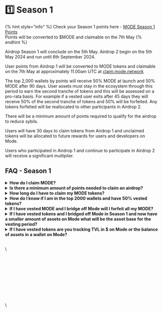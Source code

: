 # 1️⃣ Season 1

{% hint style="info" %}
Check your Season 1 points here - [MODE Season 1 Points](https://docs.google.com/spreadsheets/d/1zW1j6KTjx-hP9MhXlfS8xg46Ul8QzywcEf4S8u-ktfg)\
Points will be converted to $MODE and claimable on the 7th May
{% endhint %}

Airdrop Season 1 will conclude on the 5th May. Airdrop 2 begin on the 5th May 2024 and run until 6th September 2024.&#x20;

User points from Airdrop 1 will be converted to MODE tokens and claimable on the 7th May at approximately 11.00am UTC at [claim.mode.network](https://claim.mode.network/)

The top 2,000 wallets by points will receive 50% MODE at launch and 50% MODE after 90 days. User assets must stay in the ecosystem through this period to earn the second tranche of tokens and this will be assessed on a pro-rata basis. For example if a vested user exits after 45 days they will receive 50% of the second tranche of tokens and 50% will be forfeited. Any tokens forfeited will be reallocated to other participants in Airdrop 2.

There will be a minimum amount of points required to qualify for the airdrop to reduce sybils.

Users will have 30 days to claim tokens from Airdrop 1 and unclaimed tokens will be allocated to future rewards for users and developers on Mode.

Users who participated in Airdrop 1 and continue to participate in Airdrop 2 will receive a significant multiplier.

## FAQ - Season 1

<details>

<summary><strong>How do I claim MODE?</strong></summary>

You will be able to claim MODE from [claim.mode.network](https://claim.mode.network/) on the 7th May. Exact times will be shared closer to the launch date.

_Please be vigilant and do not click on any links from 3rd parties. The official link will be posted on the Mode Dashboard._

</details>

<details>

<summary><strong>Is there a minimum amount of points needed to claim an airdrop?</strong> </summary>

The minimum points needed to qualify is 250 points

Any user that had pre-check points but did not bridge to Mode did not meet the minimum requirements

</details>

<details>

<summary><strong>How long do I have to claim my MODE tokens?</strong></summary>

Users have 30 days to claim MODE tokens from the initial claim date.

</details>

<details>

<summary><strong>How do I know if I am in the top 2000 wallets and have 50% vested tokens?</strong></summary>

Users with vested tokens can visit the Mode Dashboard on the 7th May and will see claiming instructions for the first 50% and instructions for the claiming the second vested 50% tranche will be released very soon.

</details>

<details>

<summary><strong>If I have vested MODE and I bridge off Mode will I forfeit all my MODE?</strong></summary>

If a user has vested MODE tokens they will only receive the full amount for the vested tranche if they keep assets on Mode. Assets on Mode/TVL snapshots were taken on 29th April and 2nd May.\
\
If a user bridges off Mode during the vesting period they will receive a pro-rata amount of tokens based on the time and assets on Mode during the vesting period.\
\
Examples:\
\
A user that bridges off Mode at the start of Season 2 and does not bridge back will forfeit their vested tokens. The tokens forfeited will be added to the total tokens available for Airdrop 2.\
\
A user that keeps their assets on Mode for 45 days and then bridges off Mode will receive 50% of their vested tokens.\
\
A user that keeps their assets on Mode for 45 days and bridges off for 22.5 days, then bridges back their assets for 22.5 days will receive 75% of their vested tokens.

</details>

<details>

<summary><strong>If I have vested tokens and I bridged off Mode in Season 1 and now have a smaller amount of assets on Mode what will be the asset base for the vesting period?</strong></summary>

Ongoing Snapshots have been taken of the top wallets during Season 1. If a user bridged off Mode then they may not receive the full vested amount of tokens. Users can bridge back at anytime to be eligible through the vesting period on a pro-rata basis.

</details>

<details>

<summary><strong>If I have vested tokens are you tracking TVL in $ on Mode or the balance of assets in a wallet on Mode?</strong></summary>

For users with vesting we track the assets in a wallet overtime. If a user is active onchain and does not move assets to another wallet or bridge off Mode then they will receive their full vesting. If not they will receive a pro-rata amount.

</details>

\
\




\
\
\
\
\
\
\
\
\
\
